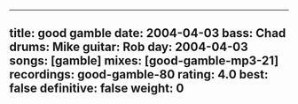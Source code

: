 
---
title: good gamble
date: 2004-04-03
bass:	Chad
drums:	Mike
guitar:	Rob
day: 2004-04-03
songs: [gamble]
mixes: [good-gamble-mp3-21]
recordings: good-gamble-80
rating: 4.0
best: false
definitive: false
weight: 0
---
